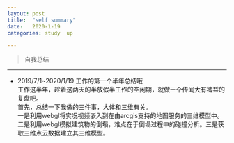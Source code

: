 ```yaml
---
layout: post
title:  "self summary"
date:   2020-1-19
categories: study  up

---
```


> 自我总结


---
- 2019/7/1~2020/1/19  工作的第一个半年总结哦  
工作这半年，趁着这两天的半放假半工作的空闲期，就做一个传闻大有裨益的复盘吧。    
首先，总结一下我做的三件事，大体和三维有关。  
一是利用webgl将实况视频嵌入到在由arcgis支持的地图服务的三维模型中。二是利用webgl模拟建筑物的倒塌，难点在于倒塌过程中的碰撞分析。三是获取三维点云数据建立其三维模型。  
